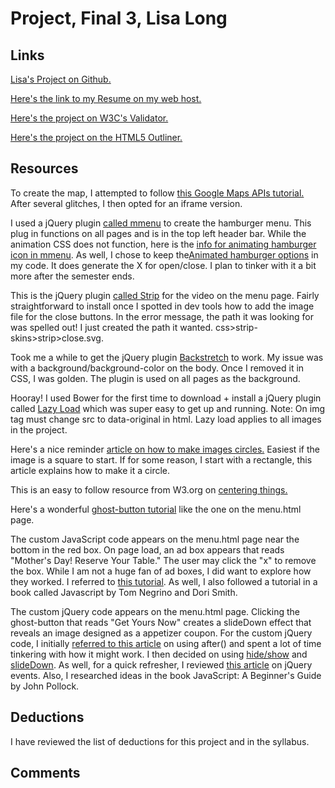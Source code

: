 # Project, Final 3, Lisa Long

## Links
[Lisa's Project on Github.](https://github.com/longlife52/project_final3_long_lisa)

[Here's the link to my Resume on my web host.]()

[Here's the project on W3C's Validator.]()

[Here's the project on the HTML5 Outliner.]()

## Resources
To create the map, I attempted to follow [this Google Maps APIs tutorial.](https://developers.google.com/maps/documentation/javascript/adding-a-google-map) After several glitches, I then opted for an iframe version.

I used a jQuery plugin [called mmenu](http://mmenu.frebsite.nl/documentation/core/) to create the hamburger menu. This plug in functions on all pages and is in the top left header bar. While the animation CSS does not function, here is the [info for animating hamburger icon in mmenu](http://mmenu.frebsite.nl/tutorials/animated-hamburger.html).  As well, I chose to keep the[Animated hamburger options](https://github.com/jonsuh/hamburgers) in my code. It does generate the X for open/close. I plan to tinker with it a bit more after the semester ends.

This is the jQuery plugin [called Strip](http://www.stripjs.com/) for the video on the menu page. Fairly straightforward to install once I spotted in dev tools how to add the image file for the close buttons. In the error message, the path it was looking for was spelled out!  I just created the path it wanted. css>strip-skins>strip>close.svg.

Took me a while to get the jQuery plugin  [Backstretch](http://www.jquery-backstretch.com/) to work. My issue was with a background/background-color on the body. Once I removed it in CSS, I was golden. The plugin is used on all pages as the background.

Hooray! I used Bower for the first time to download + install a jQuery plugin called [Lazy Load](http://www.appelsiini.net/projects/lazyload) which was super easy to get up and running. Note: On img tag must change src to data-original in html. Lazy load applies to all images in the project.

Here's a nice reminder [article on how to make images circles.](http://sixrevisions.com/css/circular-images-css/) Easiest if the image is a square to start.  If for some reason, I start with a rectangle, this article explains how to make it a circle.

This is an easy to follow resource from W3.org on [centering things.](https://www.w3.org/Style/Examples/007/center.en.html)

Here's a wonderful [ghost-button tutorial](http://sixrevisions.com/css/ghost-buttons/) like the one on the menu.html page.

The custom JavaScript code appears on the menu.html page near the bottom in the red box. On page load, an ad box appears that reads "Mother's Day! Reserve Your Table." The user may click the "x" to remove the box. While I am not a huge fan of ad boxes, I did want to explore how they worked. I referred to [this tutorial](https://www.w3schools.com/howto/howto_css_modals.asp). As well, I also followed a tutorial in a book called Javascript by Tom Negrino and Dori Smith.

The custom jQuery code appears on the menu.html page. Clicking the ghost-button that reads "Get Yours Now" creates a slideDown effect that reveals an image designed as a appetizer coupon. For the custom jQuery code, I initially [referred to this article](https://www.w3schools.com/jquery/jquery_dom_add.asp) on using after() and spent a lot of time tinkering with how it might work. I then decided on using [hide/show](https://www.w3schools.com/jquery/jquery_hide_show.asp) and [slideDown](https://www.w3schools.com/jquery/jquery_slide.asp). As well, for a quick refresher, I reviewed [this article](https://www.w3schools.com/jquery/jquery_events.asp) on jQuery events. Also, I researched ideas in the book JavaScript: A Beginner's Guide by John Pollock.


## Deductions
I have reviewed the list of deductions for this project and in the syllabus.

## Comments
